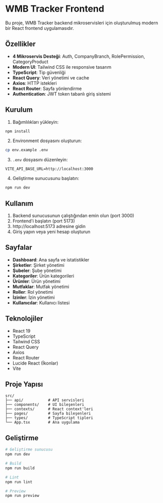 # WMB Tracker Frontend

Bu proje, WMB Tracker backend mikroservisleri için oluşturulmuş modern bir React frontend uygulamasıdır.

## Özellikler

- **4 Mikroservis Desteği**: Auth, CompanyBranch, RolePermission, CategoryProduct
- **Modern UI**: Tailwind CSS ile responsive tasarım
- **TypeScript**: Tip güvenliği
- **React Query**: Veri yönetimi ve cache
- **Axios**: HTTP istekleri
- **React Router**: Sayfa yönlendirme
- **Authentication**: JWT token tabanlı giriş sistemi

## Kurulum

1. Bağımlılıkları yükleyin:
```bash
npm install
```

2. Environment dosyasını oluşturun:
```bash
cp env.example .env
```

3. `.env` dosyasını düzenleyin:
```
VITE_API_BASE_URL=http://localhost:3000
```

4. Geliştirme sunucusunu başlatın:
```bash
npm run dev
```

## Kullanım

1. Backend sunucusunun çalıştığından emin olun (port 3000)
2. Frontend'i başlatın (port 5173)
3. http://localhost:5173 adresine gidin
4. Giriş yapın veya yeni hesap oluşturun

## Sayfalar

- **Dashboard**: Ana sayfa ve istatistikler
- **Şirketler**: Şirket yönetimi
- **Şubeler**: Şube yönetimi
- **Kategoriler**: Ürün kategorileri
- **Ürünler**: Ürün yönetimi
- **Mutfaklar**: Mutfak yönetimi
- **Roller**: Rol yönetimi
- **İzinler**: İzin yönetimi
- **Kullanıcılar**: Kullanıcı listesi

## Teknolojiler

- React 19
- TypeScript
- Tailwind CSS
- React Query
- Axios
- React Router
- Lucide React (İkonlar)
- Vite

## Proje Yapısı

```
src/
├── api/           # API servisleri
├── components/    # UI bileşenleri
├── contexts/      # React context'leri
├── pages/         # Sayfa bileşenleri
├── types/         # TypeScript tipleri
└── App.tsx        # Ana uygulama
```

## Geliştirme

```bash
# Geliştirme sunucusu
npm run dev

# Build
npm run build

# Lint
npm run lint

# Preview
npm run preview
```